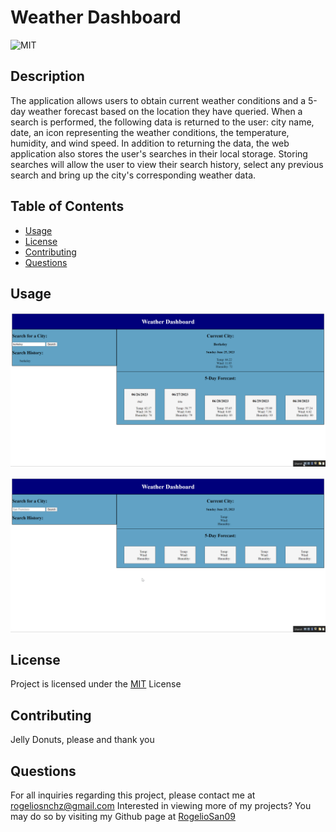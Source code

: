# Weather Dashboard
![MIT](https://img.shields.io/badge/license-MIT-blue)
## Description
The application allows users to obtain current weather conditions and a 5-day weather forecast based on the location they have queried. When a search is performed, the following data is returned to the user: city name, date, an icon representing the weather conditions, the temperature, humidity, and wind speed. In addition to returning the data, the web application also stores the user's searches in their local storage. Storing searches will allow the user to view their search history, select any previous search and bring up the city's corresponding weather data.
## Table of Contents
* [Usage](#usage)
* [License](#license)
* [Contributing](#contributing)
* [Questions](#questions)
## Usage
![Weather-Layout](assets/images/Dashboard.png)

![Demo](assets/images/Demo.gif)
## License
Project is licensed under the [MIT](https://choosealicense.com/licenses/mit/) License
## Contributing
Jelly Donuts, please and thank you
## Questions
For all inquiries regarding this project, please contact me at rogeliosnchz@gmail.com
Interested in viewing more of my projects? You may do so by visiting my Github page at [RogelioSan09](https://github.com/RogelioSan09)
